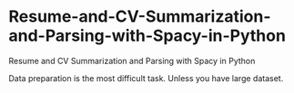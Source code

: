 # Resume-and-CV-Summarization-and-Parsing-with-Spacy-in-Python
Resume and CV Summarization and Parsing with Spacy in Python


Data preparation is the most difficult task. Unless you have large dataset.
